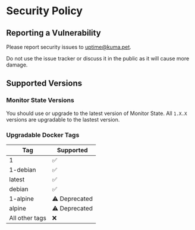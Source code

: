# Security Policy

## Reporting a Vulnerability

Please report security issues to uptime@kuma.pet.

Do not use the issue tracker or discuss it in the public as it will cause more damage.

## Supported Versions

### Monitor State Versions

You should use or upgrade to the latest version of Monitor State. All `1.X.X` versions are upgradable to the lastest version.

### Upgradable Docker Tags

| Tag | Supported          |
| ------- | ------------------ |
| 1 | :white_check_mark: |
| 1-debian | :white_check_mark: |
| latest | :white_check_mark: |
| debian | :white_check_mark: |
| 1-alpine | ⚠️ Deprecated |
| alpine | ⚠️ Deprecated |
| All other tags  | ❌ |
